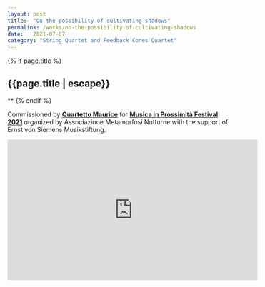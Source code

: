 ```yaml
---
layout: post
title:  "On the possibility of cultivating shadows"
permalink: /works/on-the-possibility-of-cultivating-shadows
date:   2021-07-07
category: "String Quartet and Feedback Cones Quartet"
---
```

{% if page.title %}
<h2>{{page.title | escape}}</h2>
**
{% endif %}

Commissioned by [**Quartetto Maurice**][maurice] for [**Musica in Prossimità Festival 2021**][musinpross]
organized by Associazione Metamorfosi Notturne with the support of Ernst von Siemens Musikstiftung.

<iframe width="560" height="315" src="https://www.youtube.com/embed/YBA4iRZiIyI" frameborder="0" allow="accelerometer; autoplay; clipboard-write; encrypted-media; gyroscope; picture-in-picture" allowfullscreen></iframe>


[maurice]: https://www.quartettomaurice.com/en
[musinpross]: https://www.metamorfosinotturne.com/2021
